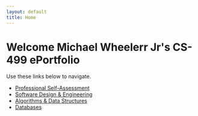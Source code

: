 ```yaml
---
layout: default
title: Home
---
```


# Welcome Michael Wheelerr Jr's CS-499 ePortfolio

Use these links below to navigate.

- [Professional Self-Assessment](self-assessment/)
- [Software Design & Engineering](artifacts/software-design/)
- [Algorithms & Data Structures](artifacts/algorithms-data-structures/)
- [Databases](artifacts/databases/)
